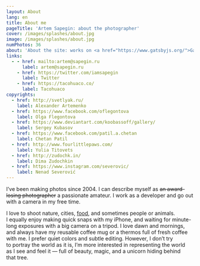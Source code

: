 ```yaml
---
layout: About
lang: en
title: About me
pageTitle: 'Artem Sapegin: about the photographer'
cover: /images/splashes/about.jpg
image: /images/splashes/about.jpg
numPhotos: 36
about: 'About the site: works on <a href="https://www.gatsbyjs.org/">Gatsby</a>, and <a href="http://sapegin.github.io/tamia/">Tâmia</a>; hosted on <a href="https://www.netlify.com/">Netlify</a>.'
links:
  - - href: mailto:artem@sapegin.ru
      label: artem@sapegin.ru
    - href: https://twitter.com/iamsapegin
      label: Twitter
    - href: https://tacohuaco.co/
      label: Tacohuaco
copyrights:
  - href: http://svetlyak.ru/
    label: Alexander Artemenko
  - href: https://www.facebook.com/oflegontova
    label: Olga Flegontova
  - href: https://www.deviantart.com/koobassoff/gallery/
    label: Sergey Kubasov
  - href: https://www.facebook.com/patil.a.chetan
    label: Chetan Patil
  - href: http://www.fourlittlepaws.com/
    label: Yulia Titovets
  - href: http://zudochk.in/
    label: Dima Zudochkin
  - href: https://www.instagram.com/severovic/
    label: Nenad Severović
---
```


I’ve been making photos since 2004. I&nbsp;can describe myself as ~~an award-losing photographer~~ a&nbsp;passionate amateur. I&nbsp;work as&nbsp;a&nbsp;developer and&nbsp;go&nbsp;out with a&nbsp;camera in&nbsp;my&nbsp;free time.

I love to shoot nature, cities, [food](https://tacohuaco.co/), and&nbsp;sometimes people or&nbsp;animals. I&nbsp;equally enjoy making quick snaps with my&nbsp;iPhone, and&nbsp;waiting for&nbsp;minute-long exposures with a&nbsp;big&nbsp;camera on&nbsp;a&nbsp;tripod. I&nbsp;love dawn and&nbsp;mornings, and always have my&nbsp;reusable coffee mug or&nbsp;a&nbsp;thermos full of&nbsp;fresh coffee with&nbsp;me. I&nbsp;prefer quiet colors and&nbsp;subtle editing. However, I&nbsp;don’t try to&nbsp;portray the world as&nbsp;it&nbsp;is, I’m&nbsp;more interested in&nbsp;representing the&nbsp;world as&nbsp;I&nbsp;see and&nbsp;feel&nbsp;it&nbsp;— full of beauty, magic, and&nbsp;a&nbsp;unicorn hiding behind that&nbsp;tree.
